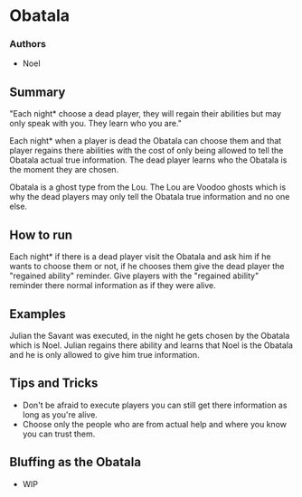 # Obatala

### Authors
- Noel

## Summary

"Each night* choose a dead player, they will regain their abilities but may only speak with you. They learn who you are."

Each night* when a player is dead the Obatala can choose them and that player regains there abilities with the cost of only being allowed to tell the Obatala actual true information. The dead player learns who the Obatala is the moment they are chosen.

Obatala is a ghost type from the Lou. The Lou are Voodoo ghosts which is why the dead players may only tell the Obatala true information and no one else.

## How to run

Each night* if there is a dead player visit the Obatala and ask him if he wants to choose them or not, if he chooses them give the dead player the "regained ability" reminder.
Give players with the "regained ability" reminder there normal information as if they were alive.

## Examples

Julian the Savant was executed, in the night he gets chosen by the Obatala which is Noel. Julian regains there ability and learns that Noel is the Obatala and he is only allowed to give him true information.

## Tips and Tricks

- Don't be afraid to execute players you can still get there information as long as you're alive.
- Choose only the people who are from actual help and where you know you can trust them.

## Bluffing as the Obatala

- WIP
